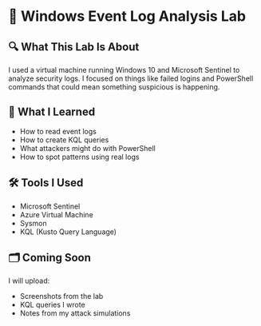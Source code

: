 # 🧪 Windows Event Log Analysis Lab

## 🔍 What This Lab Is About
I used a virtual machine running Windows 10 and Microsoft Sentinel to analyze security logs. I focused on things like failed logins and PowerShell commands that could mean something suspicious is happening.

## 🧠 What I Learned
- How to read event logs
- How to create KQL queries
- What attackers might do with PowerShell
- How to spot patterns using real logs

## 🛠 Tools I Used
- Microsoft Sentinel
- Azure Virtual Machine
- Sysmon
- KQL (Kusto Query Language)

## 🗂 Coming Soon
I will upload:
- Screenshots from the lab
- KQL queries I wrote
- Notes from my attack simulations
